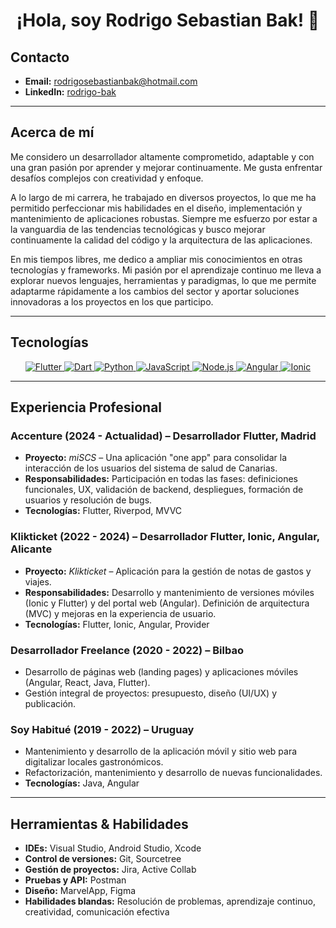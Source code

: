 <h1 align="center">¡Hola, soy Rodrigo Sebastian Bak! 👋</h1>


## Contacto

- **Email:** [rodrigosebastianbak@hotmail.com](mailto:rodrigosebastianbak@hotmail.com)
- **LinkedIn:** [rodrigo-bak](https://www.linkedin.com/in/rodrigo-bak)



---

## Acerca de mí

Me considero un desarrollador altamente comprometido, adaptable y con una gran pasión por aprender y mejorar continuamente. Me gusta enfrentar desafíos complejos con creatividad y enfoque.

A lo largo de mi carrera, he trabajado en diversos proyectos, lo que me ha permitido perfeccionar mis habilidades en el diseño, implementación y mantenimiento de aplicaciones robustas. Siempre me esfuerzo por estar a la vanguardia de las tendencias tecnológicas y busco mejorar continuamente la calidad del código y la arquitectura de las aplicaciones.

En mis tiempos libres, me dedico a ampliar mis conocimientos en otras tecnologías y frameworks. Mi pasión por el aprendizaje continuo me lleva a explorar nuevos lenguajes, herramientas y paradigmas, lo que me permite adaptarme rápidamente a los cambios del sector y aportar soluciones innovadoras a los proyectos en los que participo.

---

## Tecnologías

<div align="center">
  <a href="https://flutter.dev" target="_blank">
    <img src="https://img.shields.io/badge/Flutter-02569B?style=for-the-badge&logo=Flutter&logoColor=white" alt="Flutter">
  </a>
  <a href="https://dart.dev" target="_blank">
    <img src="https://img.shields.io/badge/Dart-0175C2?style=for-the-badge&logo=Dart&logoColor=white" alt="Dart">
  </a>
  <a href="https://www.python.org" target="_blank">
    <img src="https://img.shields.io/badge/Python-3776AB?style=for-the-badge&logo=Python&logoColor=white" alt="Python">
  </a>
  <a href="https://developer.mozilla.org/en-US/docs/Web/JavaScript" target="_blank">
    <img src="https://img.shields.io/badge/JavaScript-F7DF1E?style=for-the-badge&logo=JavaScript&logoColor=black" alt="JavaScript">
  </a>
  <a href="https://nodejs.org" target="_blank">
    <img src="https://img.shields.io/badge/Node.js-339933?style=for-the-badge&logo=Node.js&logoColor=white" alt="Node.js">
  </a>
  <a href="https://angular.io" target="_blank">
    <img src="https://img.shields.io/badge/Angular-DD0031?style=for-the-badge&logo=Angular&logoColor=white" alt="Angular">
  </a>
  <a href="https://ionicframework.com" target="_blank">
    <img src="https://img.shields.io/badge/Ionic-3880FF?style=for-the-badge&logo=Ionic&logoColor=white" alt="Ionic">
  </a>
</div>

---

## Experiencia Profesional

### Accenture (2024 - Actualidad) – Desarrollador Flutter, Madrid
- **Proyecto:** *miSCS* – Una aplicación "one app" para consolidar la interacción de los usuarios del sistema de salud de Canarias.
- **Responsabilidades:** Participación en todas las fases: definiciones funcionales, UX, validación de backend, despliegues, formación de usuarios y resolución de bugs.
- **Tecnologías:** Flutter, Riverpod, MVVC

### Klikticket (2022 - 2024) – Desarrollador Flutter, Ionic, Angular, Alicante
- **Proyecto:** *Klikticket* – Aplicación para la gestión de notas de gastos y viajes.
- **Responsabilidades:** Desarrollo y mantenimiento de versiones móviles (Ionic y Flutter) y del portal web (Angular). Definición de arquitectura (MVC) y mejoras en la experiencia de usuario.
- **Tecnologías:** Flutter, Ionic, Angular, Provider

### Desarrollador Freelance (2020 - 2022) – Bilbao
- Desarrollo de páginas web (landing pages) y aplicaciones móviles (Angular, React, Java, Flutter).
- Gestión integral de proyectos: presupuesto, diseño (UI/UX) y publicación.

### Soy Habitué (2019 - 2022) – Uruguay
- Mantenimiento y desarrollo de la aplicación móvil y sitio web para digitalizar locales gastronómicos.
- Refactorización, mantenimiento y desarrollo de nuevas funcionalidades.
- **Tecnologías:** Java, Angular

---

## Herramientas & Habilidades

- **IDEs:** Visual Studio, Android Studio, Xcode  
- **Control de versiones:** Git, Sourcetree  
- **Gestión de proyectos:** Jira, Active Collab  
- **Pruebas y API:** Postman  
- **Diseño:** MarvelApp, Figma  
- **Habilidades blandas:** Resolución de problemas, aprendizaje continuo, creatividad, comunicación efectiva




